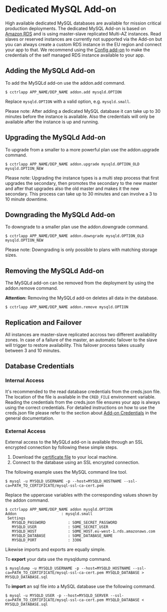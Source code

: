 # Dedicated MySQL Add-on

High available dedicated MySQL databases are available for mission critical production deployments. The dedicated MySQL Add-on is based on [Amazon RDS](http://aws.amazon.com/rds/) and is using master-slave replicated Multi-AZ instances. Read slaves or reserved instances are currently not supported via the Add-on but you can always create a custom RDS instance in the EU region and connect your app to that. We recommend using the [Config add-on](https://www.cloudcontrol.com/add-ons/config) to make the credentials of the self managed RDS instance available to your app.

## Adding the MySQLd Add-on

To add the MySQLd add-on use the addon.add command.

~~~
$ cctrlapp APP_NAME/DEP_NAME addon.add mysqld.OPTION
~~~
Replace `mysqld.OPTION` with a valid option, e.g. `mysqld.small`.

Please note: After adding a dedicated MySQL database it can take up to 30 minutes before the instance is available. Also the credentials will only be available after the instance is up and running.

## Upgrading the MySQLd Add-on

To upgrade from a smaller to a more powerful plan use the addon.upgrade command.

~~~
$ cctrlapp APP_NAME/DEP_NAME addon.upgrade mysqld.OPTION_OLD mysqld.OPTION_NEW
~~~

Please note: Upgrading the instance types is a multi step process that first upgrades the secondary, then promotes the secondary to the new master and after that upgrades also the old master and makes it the new secondary. This process can take up to 30 minutes and can involve a 3 to 10 minute downtime.

## Downgrading the MySQLd Add-on

To downgrade to a smaller plan use the addon.downgrade command.

~~~
$ cctrlapp APP_NAME/DEP_NAME addon.downgrade mysqld.OPTION_OLD mysqld.OPTION_NEW
~~~

Please note: Downgrading is only possible to plans with matching storage sizes.

## Removing the MySQLd Add-on

The MySQLd add-on can be removed from the deployment by using the addon.remove command.

**Attention:** Removing the MySQLd add-on deletes all data in the database.

~~~
$ cctrlapp APP_NAME/DEP_NAME addon.remove mysqld.OPTION
~~~

## Replication and Failover

All instances are master-slave replicated accross two different availability zones. In case of a failure of the master, an automatic failover to the slave will trigger to restore availability. This failover process takes usually between 3 and 10 minutes.

## Database Credentials

### Internal Access

It's recommended to the read database credentials from the creds.json file. The location of the file is available in the `CRED_FILE` environment variable. Reading the credentials from the creds.json file ensures your app is always using the correct credentials. For detailed instructions on how to use the creds.json file please refer to the section about [Add-on Credentials](https://www.cloudcontrol.com/dev-center/platform-documentation#add-on-credentials) in the general documentation.

### External Access

External access to the MySQLd add-on is available through an SSL encrypted connection by following these simple steps.

 1. Download the [certificate file](http://s3.amazonaws.com/rds-downloads/mysql-ssl-ca-cert.pem) to your local machine.
 1. Connect to the database using an SSL encrypted connection.

The following example uses the MySQL command line tool.

~~~
$ mysql -u MYSQLD_USERNAME -p --host=MYSQLD_HOSTNAME --ssl-ca=PATH_TO_CERTIFICATE/mysql-ssl-ca-cert.pem
~~~

Replace the uppercase variables with the corresponding values shown by the addon command.

~~~
$ cctrlapp APP_NAME/DEP_NAME addon mysqld.OPTION
Addon                    : mysqld.small
 Settings
   MYSQLD_PASSWORD          : SOME_SECRET_PASSWORD
   MYSQLD_USER              : SOME_SECRET_USER
   MYSQLD_HOST              : SOME_HOST.eu-west-1.rds.amazonaws.com
   MYSQLD_DATABASE          : SOME_DATABASE_NAME
   MYSQLD_PORT              : 3306
~~~

Likewise imports and exports are equally simple.

To **export** your data use the mysqldump command.
~~~
$ mysqldump -u MYSQLD_USERNAME -p --host=MYSQLD_HOSTNAME --ssl-ca=PATH_TO_CERTIFICATE/mysql-ssl-ca-cert.pem MYSQLD_DATABASE > MYSQLD_DATABASE.sql
~~~

To **import** an sql file into a MySQL database use the following command.
~~~
$ mysql -u MYSQLD_USER -p --host=MYSQLD_SERVER --ssl-ca=PATH_TO_CERTIFICATE/mysql-ssl-ca-cert.pem MYSQLD_DATABASE < MYSQLD_DATABASE.sql
~~~

